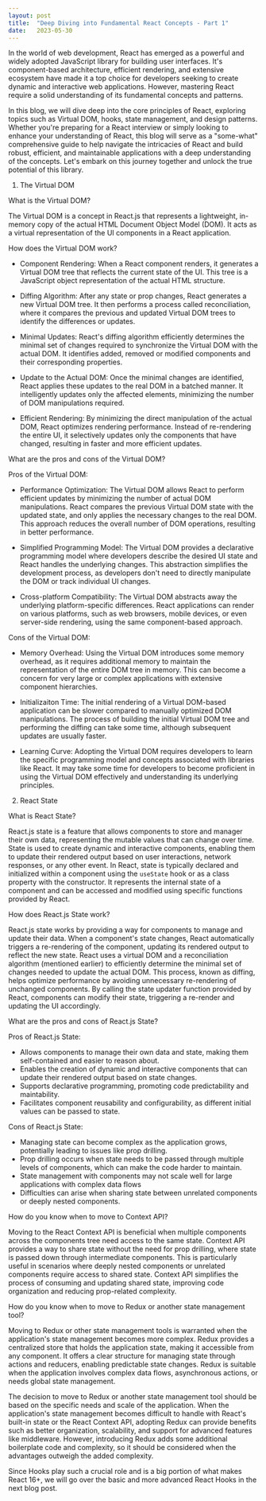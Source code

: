 ```yaml
---
layout: post
title:  "Deep Diving into Fundamental React Concepts - Part 1"
date:   2023-05-30
---
```


<p class="intro">In the world of web development, React has emerged as a powerful and widely adopted JavaScript library for building user interfaces. It's component-based architecture, efficient rendering, and extensive ecosystem have made it a top choice for developers seeking to create dynamic and interactive web applications. However, mastering React require a solid understanding of its fundamental concepts and patterns.</p>

In this blog, we will dive deep into the core principles of React, exploring topics such as Virtual DOM, hooks, state management, and design patterns. Whether you're preparing for a React interview or simply looking to enhance your understanding of React, this blog will serve as a "some-what" comprehensive guide to help navigate the intricacies of React and build robust, efficient, and maintainable applications with a deep understanding of the concepts. Let's embark on this journey together and unlock the true potential of this library.

1. The Virtual DOM

What is the Virtual DOM?

The Virtual DOM is a concept in React.js that represents a lightweight, in-memory copy of the actual HTML Document Object Model (DOM). It acts as a virtual representation of the UI components in a React application. 

How does the Virtual DOM work? 

* Component Rendering: When a React component renders, it generates a Virtual DOM tree that reflects the current state of the UI. This tree is a JavaScript object representation of the actual HTML structure. 

* Diffing Algorithm: After any state or prop changes, React generates a new Virtual DOM tree. It then performs a process called reconciliation, where it compares the previous and updated Virtual DOM trees to identify the differences or updates. 

* Minimal Updates: React's diffing algorithm efficiently determines the minimal set of changes required to synchronize the Virtual DOM with the actual DOM. It identifies added, removed or modified components and their corresponding properties. 

* Update to the Actual DOM: Once the minimal changes are identified, React applies these updates to the real DOM in a batched manner. It intelligently updates only the affected elements, minimizing the number of DOM manipulations required. 

* Efficient Rendering: By minimizing the direct manipulation of the actual DOM, React optimizes rendering performance. Instead of re-rendering the entire UI, it selectively updates only the components that have changed, resulting in faster and more efficient updates. 

What are the pros and cons of the Virtual DOM?

Pros of the Virtual DOM:
* Performance Optimization: The Virtual DOM allows React to perform efficient updates by minimizing the number of actual DOM manipulations. React compares the previous Virtual DOM state with the updated state, and only applies the necessary changes to the real DOM. This approach reduces the overall number of DOM operations, resulting in better performance. 

* Simplified Programming Model: The Virtual DOM provides a declarative programming model where developers describe the desired UI state and React handles the underlying changes. This abstraction simplifies the development process, as developers don't need to directly manipulate the DOM or track individual UI changes.

* Cross-platform Compatibility: The Virtual DOM abstracts away the underlying platform-specific differences. React applications can render on various platforms, such as web browsers, mobile devices, or even server-side rendering, using the same component-based approach.

Cons of the Virtual DOM:
* Memory Overhead: Using the Virtual DOM introduces some memory overhead, as it requires additional memory to maintain the representation of the entire DOM tree in memory. This can become a concern for very large or complex applications with extensive component hierarchies. 

* Initializaiton Time: The initial rendering of a Virtual DOM-based application can be slower compared to manually optimized DOM manipulations. The process of building the initial Virtual DOM tree and performing the diffing can take some time, although subsequent updates are usually faster. 

* Learning Curve: Adopting the Virtual DOM requires developers to learn the specific programming model and concepts associated with libraries like React. It may take some time for developers to become proficient in using the Virtual DOM effectively and understanding its underlying principles. 

2. React State

What is React State?

React.js state is a feature that allows components to store and manager their own data, representing the mutable values that can change over time. State is used to create dynamic and interactive components, enabling them to update their rendered output based on user interactions, network responses, or any other event. In React, state is typically declared and initialized within a component using the `useState` hook or as a class property with the constructor. It represents the internal state of a component and can be accessed and modified using specific functions provided by React. 

How does React.js State work? 

React.js state works by providing a way for components to manage and update their data. When a component's state changes, React automatically triggers a re-rendering of the component, updating its rendered output to reflect the new state. React uses a virtual DOM and a reconciliation algorithm (mentioned earlier) to efficiently determine the minimal set of changes needed to update the actual DOM. This process, known as diffing, helps optimize performance by avoiding unnecessary re-rendering of unchanged components. By calling the state updater function provided by React, components can modify their state, triggering a re-render and updating the UI accordingly.

What are the pros and cons of React.js State? 

Pros of React.js State:
* Allows components to manage their own data and state, making them self-contained and easier to reason about.
* Enables the creation of dynamic and interactive components that can update their rendered output based on state changes.
* Supports declarative programming, promoting code predictability and maintability. 
* Facilitates component reusability and configurability, as different initial values can be passed to state. 

Cons of React.js State:
* Managing state can become complex as the application grows, potentially leading to issues like prop drilling.
* Prop drilling occurs when state needs to be passed through multiple levels of components, which can make the code harder to maintain.
* State management with components may not scale well for large applications with complex data flows
* Difficulties can arise when sharing state between unrelated components or deeply nested components. 

How do you know when to move to Context API? 

Moving to the React Context API is beneficial when multiple components across the components tree need access to the same state. Context API provides a way to share state without the need for prop drilling, where state is passed down through intermediate components. This is particularly useful in scenarios where deeply nested components or unrelated components require access to shared state. Context API simplifies the process of consuming and updating shared state, improving code organization and reducing prop-related complexity.

How do you know when to move to Redux or another state management tool? 

Moving to Redux or other state management tools is warranted when the application's state management becomes more complex. Redux provides a centralized store that holds the application state, making it accessible from any component. It offers a clear structure for managing state through actions and reducers, enabling predictable state changes. Redux is suitable when the application involves complex data flows, asynchronous actions, or needs global state management. 

The decision to move to Redux or another state management tool should be based on the specific needs and scale of the application. When the application's state management becomes difficult to handle with React's built-in state or the React Context API, adopting Redux can provide benefits such as better organization, scalability, and support for advanced features like middleware. However, introducing Redux adds some additional boilerplate code and complexity, so it should be considered when the advantages outweigh the added complexity. 

Since Hooks play such a crucial role and is a big portion of what makes React 16+, we will go over the basic and more advanced React Hooks in the next blog post.
